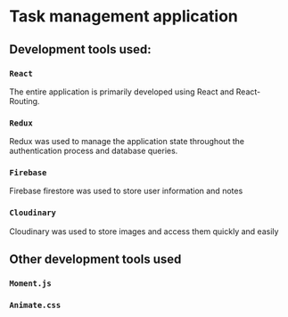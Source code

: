 # Task management application

## Development tools used:

### `React`
The entire application is primarily developed using React and React-Routing.

### `Redux`
Redux was used to manage the application state throughout the authentication process and database queries.

### `Firebase`
Firebase firestore was used to store user information and notes

### `Cloudinary`
Cloudinary was used to store images and access them quickly and easily

## Other development tools used

### `Moment.js`
### `Animate.css`

